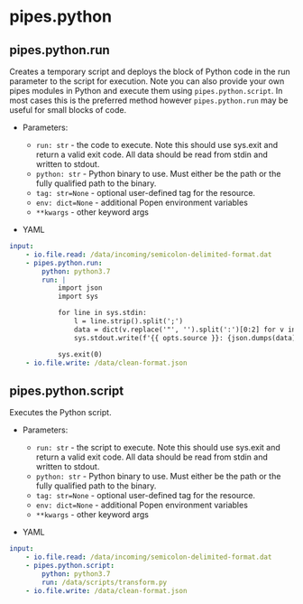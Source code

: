 # pipes.python

## pipes.python.run

Creates a temporary script and deploys the block of Python code in the run parameter
to the script for execution. Note you can also provide your own pipes modules in 
Python and execute them using `pipes.python.script`. In most cases this is the 
preferred method however `pipes.python.run` may be useful for small blocks of code.

* Parameters:
    * `run: str` - the code to execute. Note this should use sys.exit and return 
    a valid exit code. All data should be read from stdin and written to stdout.
    * `python: str` - Python binary to use. Must either be the path or the fully 
    qualified path to the binary.
    * `tag: str=None` - optional user-defined tag for the resource.
    * `env: dict=None` - additional Popen environment variables
    * `**kwargs` - other keyword args

* YAML

```yaml
input:
    - io.file.read: /data/incoming/semicolon-delimited-format.dat
    - pipes.python.run:
        python: python3.7
        run: |
            import json
            import sys

            for line in sys.stdin:
                l = line.strip().split(';')
                data = dict(v.replace('"', '').split(':')[0:2] for v in l)
                sys.stdout.write(f'{{ opts.source }}: {json.dumps(data)}\n')

            sys.exit(0)
    - io.file.write: /data/clean-format.json
```

## pipes.python.script

Executes the Python script.

* Parameters:
    * `run: str` - the script to execute. Note this should use sys.exit and 
    return a valid exit code. All data should be read from stdin and written 
    to stdout.
    * `python: str` - Python binary to use. Must either be the path or the fully 
    qualified path to the binary.
    * `tag: str=None` - optional user-defined tag for the resource.
    * `env: dict=None` - additional Popen environment variables
    * `**kwargs` - other keyword args

* YAML

```yaml
input:
    - io.file.read: /data/incoming/semicolon-delimited-format.dat
    - pipes.python.script:
        python: python3.7
        run: /data/scripts/transform.py
    - io.file.write: /data/clean-format.json
```